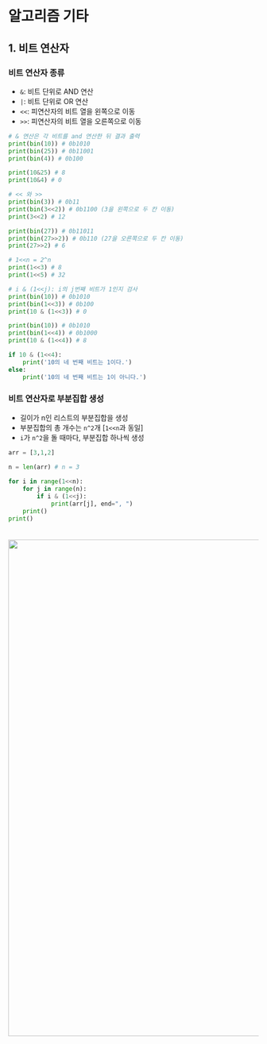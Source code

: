 # 알고리즘 기타

## 1. 비트 연산자

### 비트 연산자 종류
- `&`: 비트 단위로 AND 연산
- `|`: 비트 단위로 OR 연산
- `<<`: 피연산자의 비트 열을 왼쪽으로 이동
- `>>`: 피연산자의 비트 열을 오른쪽으로 이동

```python
# & 연산은 각 비트를 and 연산한 뒤 결과 출력
print(bin(10)) # 0b1010
print(bin(25)) # 0b11001
print(bin(4)) # 0b100

print(10&25) # 8
print(10&4) # 0

# << 와 >>
print(bin(3)) # 0b11
print(bin(3<<2)) # 0b1100 (3을 왼쪽으로 두 칸 이동)
print(3<<2) # 12

print(bin(27)) # 0b11011
print(bin(27>>2)) # 0b110 (27을 오른쪽으로 두 칸 이동)
print(27>>2) # 6

# 1<<n = 2^n
print(1<<3) # 8
print(1<<5) # 32

# i & (1<<j): i의 j번째 비트가 1인지 검사
print(bin(10)) # 0b1010
print(bin(1<<3)) # 0b100
print(10 & (1<<3)) # 0

print(bin(10)) # 0b1010
print(bin(1<<4)) # 0b1000
print(10 & (1<<4)) # 8

if 10 & (1<<4):
    print('10의 네 번째 비트는 1이다.')
else:
    print('10의 네 번째 비트는 1이 아니다.')
```

### 비트 연산자로 부분집합 생성
- 길이가 n인 리스트의 부분집합을 생성
- 부분집합의 총 개수는 `n^2`개 [`1<<n`과 동일]
- `i`가 `n^2`을 돌 때마다, 부분집합 하나씩 생성

```python
arr = [3,1,2]

n = len(arr) # n = 3
                        
for i in range(1<<n):   
    for j in range(n): 
        if i & (1<<j):  
            print(arr[j], end=", ")
    print()
print()
```

<img src="https://user-images.githubusercontent.com/109272360/183824392-618ca730-ecb3-4f7f-8c78-cc7dda673be8.png" width="1000px" style="margin-top:20px;">

<br>
